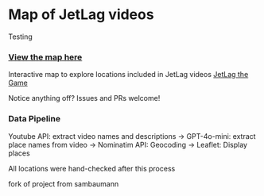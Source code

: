 # Map of JetLag videos

Testing

### [View the map here](https://pgordineer.github.io/jetlagthegamethewebmap)

Interactive map to explore locations included in JetLag videos [JetLag the Game](https://www.youtube.com/channel/UCxkM67T_Iele-mRVUiBkRqg)

Notice anything off? Issues and PRs welcome!

### Data Pipeline
Youtube API: extract video names and descriptions -> GPT-4o-mini: extract place names from video -> Nominatim API: Geocoding -> Leaflet: Display places

All locations were hand-checked after this process

fork of project from sambaumann
